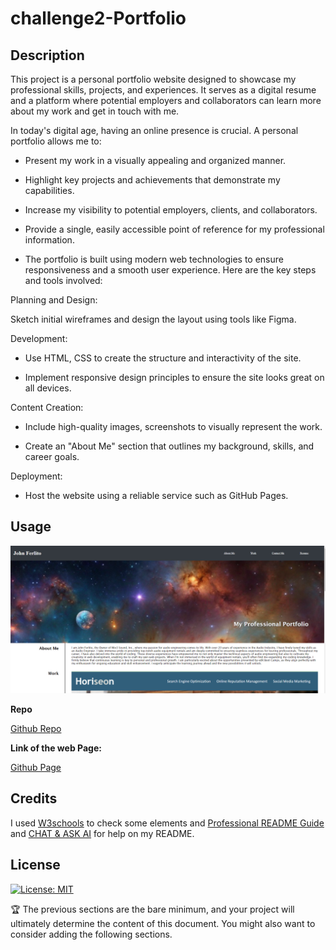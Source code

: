 
# challenge2-Portfolio


## Description

This project is a personal portfolio website designed to showcase my professional skills, projects, and experiences. It serves as a digital resume and a platform where potential employers and collaborators can learn more about my work and get in touch with me.

In today's digital age, having an online presence is crucial. A personal portfolio allows me to:


- Present my work in a visually appealing and organized manner.

- Highlight key projects and achievements that demonstrate my capabilities.

- Increase my visibility to potential employers, clients, and collaborators.

- Provide a single, easily accessible point of reference for my professional information.
- The portfolio is built using modern web technologies to ensure responsiveness and a smooth user experience. Here are the key steps and tools involved:


Planning and Design:


Sketch initial wireframes and design the layout using tools like Figma.


Development:



- Use HTML, CSS to create the structure and interactivity of the site.

- Implement responsive design principles to ensure the site looks great on all devices.


Content Creation:


- Include high-quality images, screenshots to visually represent the work.

- Create an "About Me" section that outlines my background, skills, and career goals.




Deployment:



- Host the website using a reliable service such as GitHub Pages.


## Usage



![alt text](./assets/images/Readme-Screenshot.png)

**Repo**

[Github Repo](https://github.com/jjfcode/challenge2-Portfolio)

**Link of the web Page:**

[Github Page](https://jjfcode.github.io/challenge2-Portfolio/)

## Credits

I used [W3schools](https://www.w3schools.com/) to check some elements and [Professional README Guide](https://coding-boot-camp.github.io/full-stack/github/professional-readme-guide) and [CHAT & ASK AI](https://askaichat.app/) for help on my README.
 
## License

[![License: MIT](https://img.shields.io/badge/License-MIT-yellow.svg)](https://opensource.org/licenses/MIT)

🏆 The previous sections are the bare minimum, and your project will ultimately determine the content of this document. You might also want to consider adding the following sections.

